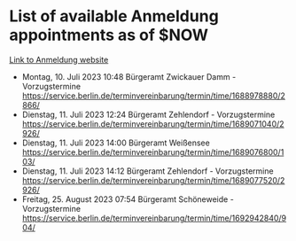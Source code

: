 # List of available Anmeldung appointments as of $NOW
[Link to Anmeldung website](https://service.berlin.de/terminvereinbarung/termin/tag.php?termin=1&anliegen[]=120686&dienstleisterlist=122210,122217,327316,122219,327312,122227,327314,122231,327346,122243,327348,122254,122252,329742,122260,329745,122262,329748,122271,327278,122273,327274,122277,327276,330436,122280,327294,122282,327290,122284,327292,122291,327270,122285,327266,122286,327264,122296,327268,150230,329760,122297,327286,122294,327284,122312,329763,122314,329775,122304,327330,122311,327334,122309,327332,317869,122281,327352,122279,329772,122283,122276,327324,122274,327326,122267,329766,122246,327318,122251,327320,122257,327322,122208,327298,122226,327300&herkunft=http%3A%2F%2Fservice.berlin.de%2Fdienstleistung%2F120686%2F)
- Montag, 10. Juli 2023 10:48 Bürgeramt Zwickauer Damm - Vorzugstermine https://service.berlin.de/terminvereinbarung/termin/time/1688978880/2866/
- Dienstag, 11. Juli 2023 12:24 Bürgeramt Zehlendorf - Vorzugstermine https://service.berlin.de/terminvereinbarung/termin/time/1689071040/2926/
- Dienstag, 11. Juli 2023 14:00 Bürgeramt Weißensee https://service.berlin.de/terminvereinbarung/termin/time/1689076800/103/
- Dienstag, 11. Juli 2023 14:12 Bürgeramt Zehlendorf - Vorzugstermine https://service.berlin.de/terminvereinbarung/termin/time/1689077520/2926/
- Freitag, 25. August 2023 07:54 Bürgeramt Schöneweide - Vorzugstermine https://service.berlin.de/terminvereinbarung/termin/time/1692942840/904/
